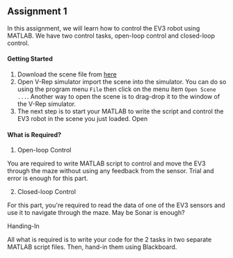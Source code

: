
## Assignment 1

In this assignment, we will learn how to control the EV3 robot using MATLAB. We have two control tasks, open-loop control and closed-loop control.


#### Getting Started
1. Download the scene file from [here](../Assignment_1/assignment_1_scene_1.ttt)
2. Open V-Rep simulator import the scene into the simulator. You can do so using the program menu `File` then click on  the menu item `Open Scene ...`. Another way to open the scene is to drag-drop it to the window of the V-Rep simulator.
3. The next step is to start your MATLAB to write the script and control the EV3 robot in the scene you just loaded. Open 

#### What is Required?

1. Open-loop Control

You are required to write MATLAB script to control and move the EV3 through the maze without using any feedback from the sensor. Trial and error is enough for this part.


2. Closed-loop Control

For this part, you're required to read the data of one of the EV3 sensors and use it to navigate through the maze. May be Sonar is enough?


Handing-In

All what is required is to write your code for the 2 tasks in two separate MATLAB script files. Then, hand-in them using Blackboard.
